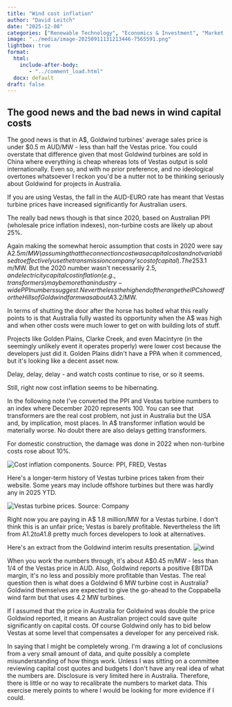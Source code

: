 ```yaml
---
title: "Wind cost inflation"
author: "David Leitch"
date: "2025-12-08"
categories: ["Renewable Technology", "Economics & Investment", "Market Analysis"]
image: "../media/image-20250911131213446-7565591.png"
lightbox: true
format:
  html:
    include-after-body:
       - "../comment_load.html"
  docx: default
draft: false
---
```




## The good news and the bad news in wind capital costs

The good news is that in A$, Goldwind turbines' average sales price is under $0.5 m AUD/MW - less than half the Vestas price. You could overstate that difference given that most Goldwind turbines are sold in China where everything is cheap whereas lots of Vestas output is sold internationally. Even so, and with no prior preference, and no ideological overtones whatsoever I reckon you'd be a nutter not to be thinking seriously about Goldwind for  projects in Australia.

If you are using Vestas, the fall in the AUD-EURO rate has meant that Vestas turbine prices have increased significantly for Australian users.

The really bad news though is that since 2020, based on Australian PPI (wholesale price inflation indexes), non-turbine costs are likely up about 25%. 

Again making the somewhat heroic assumption that costs in 2020 were say A$2.5 m/MW (assuming that the connection cost was a capital cost and not variablised to effectively use the transmission company's cost of capital). The 25% inflation puts you at  say A$3.1 m/MW. But the 2020 number wasn't necessarily $2.5, and electricity capital cost inflation (e.g., transformers) may be more than industry-wide PPI numbers suggest. Nevertheless the high end of the range the IPC showed for the Hills of Gold wind farm was about A$3.2/MW.

In terms of shutting the door after the horse has bolted what this really points to is that Australia fully wasted its opportunity when the A$ was high and when other costs were much lower to get on with building lots of stuff.

Projects like Golden Plains, Clarke Creek, and even Macintyre (in the seemingly unlikely event it operates properly) were lower cost because the developers just did it. Golden Plains didn't have a PPA when it commenced, but it's looking like a decent asset now.

Delay, delay, delay - and watch costs continue to rise, or so it seems.

Still, right now cost inflation seems to be hibernating.

In the following note I've converted the PPI and Vestas turbine numbers to an index where December 2020 represents 100.
You can see that transformers are the real cost problem, not just in Australia but the USA and, by implication, most places. In A$ transformer inflation would be materially  worse. No doubt there are also delays getting transformers.

For domestic construction, the damage was done in 2022 when non-turbine costs rose about 10%. 



![Cost inflation components. Source: PPI, FRED, Vestas](../media/image-20250911141056428.png)

Here's a longer-term history of Vestas turbine prices taken from their website. Some years may include offshore turbines but there was hardly any in 2025 YTD. 



![Vestas turbine prices. Source: Company](../media/image-20250911133647064.png)

Right now you are paying in A$ 1.8 million/MW for a Vestas turbine. I don't think this is an unfair price; Vestas is barely profitable. Nevertheless the lift from A$1.2 to A$1.8 pretty much forces developers to look at alternatives.

Here's an extract from the Goldwind interim results presentation.
![wind](../media/image-20250911134200924.png)

When you work the numbers through, it's about A$0.45 m/MW - less than 1/4 of the Vestas price in AUD. Also, Goldwind reports a positive EBITDA margin, it's no less and possibly more profitable than Vestas. The real question then is what does a Goldwind 6 MW turbine cost in Australia? Goldwind themselves are expected to give the go-ahead to the Coppabella wind farm but that uses 4.2 MW turbines. 

If I assumed that the price in Australia for Goldwind was double the price Goldwind reported, it means an Australian project could save quite significantly on capital costs. Of course Goldwind only has to bid below Vestas at some level that compensates a developer for any perceived risk.

In saying that I might be completely wrong. I'm drawing a lot of conclusions from a very small amount of data, and quite possibly a complete misunderstanding of how things work. Unless I was sitting on a committee reviewing capital cost quotes and budgets I don't have any real idea of what the numbers are. Disclosure is very limited here in Australia. Therefore, there is little or no way to recalibrate the numbers to market data. This exercise merely points to where I would be looking for more evidence if I could.

